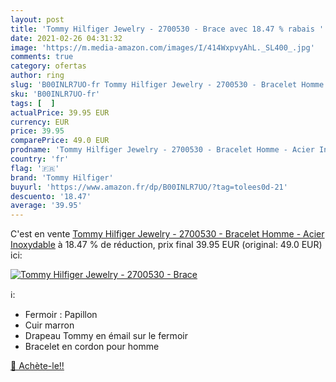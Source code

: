```yaml
---
layout: post
title: 'Tommy Hilfiger Jewelry - 2700530 - Brace avec 18.47 % rabais '
date: 2021-02-26 04:31:32
image: 'https://m.media-amazon.com/images/I/414WxpvyAhL._SL400_.jpg'
comments: true
category: ofertas
author: ring
slug: 'B00INLR7UO-fr Tommy Hilfiger Jewelry - 2700530 - Bracelet Homme - Acier...'
sku: 'B00INLR7UO-fr'
tags: [  ]
actualPrice: 39.95 EUR
currency: EUR
price: 39.95
comparePrice: 49.0 EUR
prodname: 'Tommy Hilfiger Jewelry - 2700530 - Bracelet Homme - Acier Inoxydable'
country: 'fr'
flag: '🇫🇷'
brand: 'Tommy Hilfiger'
buyurl: 'https://www.amazon.fr/dp/B00INLR7UO/?tag=tolees0d-21'
descuento: '18.47'
average: '39.95'
---
```


C'est en vente [Tommy Hilfiger Jewelry - 2700530 - Bracelet Homme - Acier Inoxydable](https://www.amazon.fr/dp/B00INLR7UO/?tag=tolees0d-21)  à  18.47 % de réduction, prix final  39.95 EUR (original: 49.0 EUR) ici:

[![Tommy Hilfiger Jewelry - 2700530 - Brace](https://m.media-amazon.com/images/I/414WxpvyAhL._SL400_.jpg)](https://www.amazon.fr/dp/B00INLR7UO/?tag=tolees0d-21)

ℹ️:

- Fermoir : Papillon
- Cuir marron
- Drapeau Tommy en émail sur le fermoir
- Bracelet en cordon pour homme

[🛒 Achète-le!!](https://www.amazon.fr/dp/B00INLR7UO/?tag=tolees0d-21)
